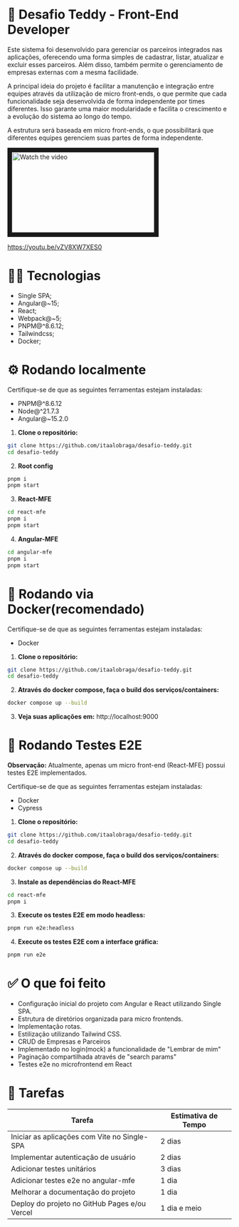 # 🐻 Desafio Teddy - Front-End Developer 
Este sistema foi desenvolvido para gerenciar os parceiros integrados nas aplicações, oferecendo uma forma simples de cadastrar, listar, atualizar e excluir esses parceiros. Além disso, também permite o gerenciamento de empresas externas com a mesma facilidade.

A principal ideia do projeto é facilitar a manutenção e integração entre equipes através da utilização de micro front-ends, o que permite que cada funcionalidade seja desenvolvida de forma independente por times diferentes. Isso garante uma maior modularidade e facilita o crescimento e a evolução do sistema ao longo do tempo.

A estrutura será baseada em micro front-ends, o que possibilitará que diferentes equipes gerenciem suas partes de forma independente. 

<a href="http://www.youtube.com/watch?feature=player_embedded&v=vZV8XW7XES0" target="_blank">
 <img src="http://img.youtube.com/vi/vZV8XW7XES0/mqdefault.jpg" alt="Watch the video" width="320" height="180" border="10" />
</a>

https://youtu.be/vZV8XW7XES0

# 🧑‍💻 Tecnologias
- Single SPA;
- Angular@~15;
- React;
- Webpack@~5;
- PNPM@^8.6.12;
- Tailwindcss;
- Docker;

# ⚙️ Rodando localmente
Certifique-se de que as seguintes ferramentas estejam instaladas:

- PNPM@^8.6.12
- Node@^21.7.3
- Angular@~15.2.0
  
1. **Clone o repositório:**
```bash
git clone https://github.com/itaalobraga/desafio-teddy.git
cd desafio-teddy
```

2. **Root config**
```bash
pnpm i
pnpm start
```

3. **React-MFE**
```bash
cd react-mfe
pnpm i
pnpm start  
```

4. **Angular-MFE**
```bash
cd angular-mfe
pnpm i
pnpm start
```

# 🐋 Rodando via Docker(recomendado)
Certifique-se de que as seguintes ferramentas estejam instaladas:

- Docker

1. **Clone o repositório:**
```bash
git clone https://github.com/itaalobraga/desafio-teddy.git
cd desafio-teddy
```

2. **Através do docker compose, faça o build dos serviços/containers:**
```bash
docker compose up --build
```

3. **Veja suas aplicações em:**
http://localhost:9000

# 🧪 Rodando Testes E2E

**Observação:** Atualmente, apenas um micro front-end (React-MFE) possui testes E2E implementados.

Certifique-se de que as seguintes ferramentas estejam instaladas:

- Docker
- Cypress

1. **Clone o repositório:**
```bash
git clone https://github.com/itaalobraga/desafio-teddy.git
cd desafio-teddy
```

2. **Através do docker compose, faça o build dos serviços/containers:**
```bash
docker compose up --build
```

3. **Instale as dependências do React-MFE**
```bash
cd react-mfe
pnpm i
```

3. **Execute os testes E2E em modo headless:**
```bash
pnpm run e2e:headless
```

4. **Execute os testes E2E com a interface gráfica:**
```bash
pnpm run e2e
```

# ✅ O que foi feito
- Configuração inicial do projeto com Angular e React utilizando Single SPA.
- Estrutura de diretórios organizada para micro frontends.
- Implementação rotas.
- Estilização utilizando Tailwind CSS.
- CRUD de Empresas e Parceiros
- Implementado no login(mock) a funcionalidade de "Lembrar de mim"
- Paginação compartilhada através de "search params"
- Testes e2e no microfrontend em React

# 📝 Tarefas
| Tarefa                                             | Estimativa de Tempo |
|----------------------------------------------------|---------------------|
| Iniciar as aplicações com Vite no Single-SPA       | 2 dias              |
| Implementar autenticação de usuário                | 2 dias              |
| Adicionar testes unitários                         | 3 dias              |
| Adicionar testes e2e no angular-mfe                | 1 dia               |
| Melhorar a documentação do projeto                 | 1 dia               |
| Deploy do projeto no GitHub Pages e/ou Vercel      | 1 dia e meio        |
